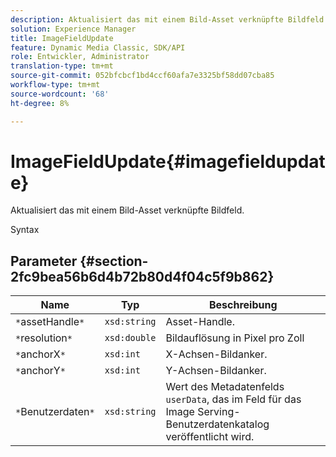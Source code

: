 ```yaml
---
description: Aktualisiert das mit einem Bild-Asset verknüpfte Bildfeld.
solution: Experience Manager
title: ImageFieldUpdate
feature: Dynamic Media Classic, SDK/API
role: Entwickler, Administrator
translation-type: tm+mt
source-git-commit: 052bfcbcf1bd4ccf60afa7e3325bf58dd07cba85
workflow-type: tm+mt
source-wordcount: '68'
ht-degree: 8%

---
```



# ImageFieldUpdate{#imagefieldupdate}

Aktualisiert das mit einem Bild-Asset verknüpfte Bildfeld.

Syntax

## Parameter {#section-2fc9bea56b6d4b72b80d4f04c5f9b862}

| Name | Typ | Beschreibung |
|---|---|---|
| `*`assetHandle`*` | `xsd:string` | Asset-Handle. |
| `*`resolution`*` | `xsd:double` | Bildauflösung in Pixel pro Zoll |
| `*`anchorX`*` | `xsd:int` | X-Achsen-Bildanker. |
| `*`anchorY`*` | `xsd:int` | Y-Achsen-Bildanker. |
| `*`Benutzerdaten`*` | `xsd:string` | Wert des Metadatenfelds `userData`, das im Feld für das Image Serving-Benutzerdatenkatalog veröffentlicht wird. |

